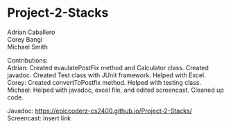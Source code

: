 # Project-2-Stacks  
Adrian Caballero     
Corey Bangi   
Michael Smith

Contributions:  
Adrian: Created evaulatePostFix method and Calculator class. Created javadoc. Created Test class with JUnit framework. Helped with Excel.      
Corey: Created convertToPostfix method. Helped with testing class.    
Michael: Helped with javadoc, excel file, and edited screencast. Cleaned up code.  

  
Javadoc: https://epiccoderz-cs2400.github.io/Project-2-Stacks/  
Screencast: insert link

